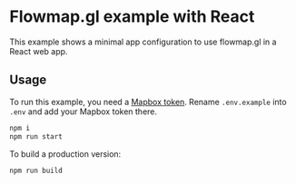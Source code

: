 # Flowmap.gl example with React

This example shows a minimal app configuration to use flowmap.gl in a React web app.

## Usage

To run this example, you need a [Mapbox token](http://visgl.github.io/react-map-gl/docs/get-started/mapbox-tokens).
Rename `.env.example` into `.env` and add your Mapbox token there.


```bash
npm i
npm run start
```

To build a production version:

```bash
npm run build
```